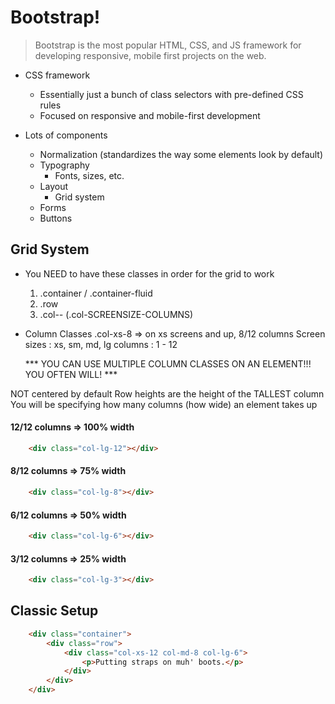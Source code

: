 # Bootstrap!
> Bootstrap is the most popular HTML, CSS, and JS framework for developing responsive, mobile first projects on the web.

* CSS framework
	- Essentially just a bunch of class selectors with pre-defined CSS rules
	- Focused on responsive and mobile-first development

* Lots of components
	- Normalization (standardizes the way some elements look by default)
	- Typography
        - Fonts, sizes, etc.
	- Layout     
        - Grid system
	- Forms
	- Buttons

## Grid System
- You NEED to have these classes in order for the grid to work
	1. .container / .container-fluid
	2. .row
	3. .col-*-* (.col-SCREENSIZE-COLUMNS)

- Column Classes
	.col-xs-8 => on xs screens and up, 8/12 columns
	Screen sizes : xs, sm, md, lg
	columns : 1 - 12

	*** YOU CAN USE MULTIPLE COLUMN CLASSES ON AN ELEMENT!!!  YOU OFTEN WILL! ***

NOT centered by default
Row heights are the height of the TALLEST column
You will be specifying how many columns (how wide) an element takes up

#### 12/12 columns => 100% width
```html
    <div class="col-lg-12"></div>
```
#### 8/12  columns => 75% width
```html
    <div class="col-lg-8"></div>
```
#### 6/12  columns => 50% width
```html
    <div class="col-lg-6"></div>
```
#### 3/12  columns => 25% width
```html
    <div class="col-lg-3"></div>
```

## Classic Setup

```html
	<div class="container">
		<div class="row">
			<div class="col-xs-12 col-md-8 col-lg-6">
                <p>Putting straps on muh' boots.</p>
            </div>
		</div>
	</div>
```
